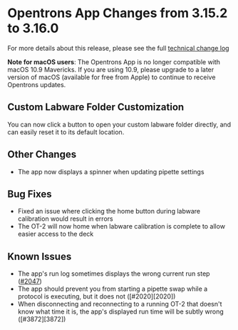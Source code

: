 # Opentrons App Changes from 3.15.2 to 3.16.0

For more details about this release, please see the full [technical change log][changelog]

**Note for macOS users**: The Opentrons App is no longer compatible with macOS 10.9 Mavericks. If you are using 10.9, please upgrade to a later version of macOS (available for free from Apple) to continue to receive Opentrons updates.

## Custom Labware Folder Customization

You can now click a button to open your custom labware folder directly, and can
easily reset it to its default location.

## Other Changes
- The app now displays a spinner when updating pipette settings

## Bug Fixes
- Fixed an issue where clicking the home button during labware calibration would
  result in errors 
- The OT-2 will now home when labware calibration is complete to allow easier
  access to the deck 

## Known Issues

- The app's run log sometimes displays the wrong current run step ([#2047][2047])
- The app should prevent you from starting a pipette swap while a protocol is executing, but it does not ([#2020][2020])
- When disconnecting and reconnecting to a running OT-2 that doesn't know what time it is, the app's displayed run time will be subtly wrong ([#3872][3872])


[changelog]: https://github.com/Opentrons/opentrons/blob/edge/CHANGELOG.md

[2047]: https://github.com/Opentrons/opentrons/issues/2047
